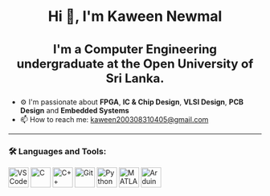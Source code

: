 <h1 align="center">Hi 👋, I'm Kaween Newmal</h1>

<h3 align="center" style="font-size: 24px;">
  I'm a Computer Engineering undergraduate at the Open University of Sri Lanka.
</h3>

- ⚙ I'm passionate about **FPGA**, **IC & Chip Design**, **VLSI Design**, **PCB Design** and **Embedded Systems**  
- 📫 How to reach me: [kaween200308310405@gmail.com](mailto:kaween200308310405@gmail.com)

---

### 🛠 Languages and Tools:

<p align="left">
  <img src="https://cdn.jsdelivr.net/gh/devicons/devicon/icons/vscode/vscode-original.svg" height="40" alt="VS Code"/>
  <img src="https://cdn.jsdelivr.net/gh/devicons/devicon/icons/c/c-original.svg" height="40" alt="C"/>
  <img src="https://cdn.jsdelivr.net/gh/devicons/devicon/icons/cplusplus/cplusplus-original.svg" height="40" alt="C++"/>
  <img src="https://cdn.jsdelivr.net/gh/devicons/devicon/icons/git/git-original.svg" height="40" alt="Git"/>
  <img src="https://cdn.jsdelivr.net/gh/devicons/devicon/icons/python/python-original.svg" height="40" alt="Python"/>
  <img src="https://cdn.jsdelivr.net/gh/devicons/devicon/icons/matlab/matlab-original.svg" height="40" alt="MATLAB"/>
<!--   <img src="https://raw.githubusercontent.com/PKief/vscode-material-icon-theme/main/icons/altium.svg" height="40" alt="Altium Designer"/> -->
 
<!--   <img src="https://raw.githubusercontent.com/kaween2003/assets/main/stm32cubeide.png" height="40" alt="STM32CubeIDE"/>
  <img src="https://raw.githubusercontent.com/kaween2003/assets/main/platformio.png" height="40" alt="PlatformIO"/>
  <img src="https://raw.githubusercontent.com/kaween2003/assets/main/solidworks.png" height="40" alt="SolidWorks"/> -->
   <img src="https://cdn.jsdelivr.net/gh/devicons/devicon/icons/arduino/arduino-original.svg" height="40" alt="Arduino"/>
</p>
